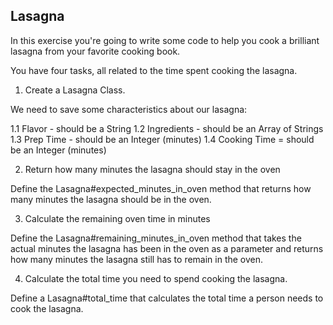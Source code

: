 ## Lasagna

In this exercise you're going to write some code to help you cook a brilliant lasagna from your favorite cooking book.

You have four tasks, all related to the time spent cooking the lasagna.

1. Create a Lasagna Class.

We need to save some characteristics about our lasagna:

1.1 Flavor - should be a String
1.2 Ingredients - should be an Array of Strings
1.3 Prep Time - should be an Integer (minutes)
1.4 Cooking Time = should be an Integer (minutes)

2. Return how many minutes the lasagna should stay in the oven

Define the Lasagna#expected_minutes_in_oven method that returns how many minutes the lasagna should be in the oven.

3. Calculate the remaining oven time in minutes

Define the Lasagna#remaining_minutes_in_oven method that takes the actual minutes the lasagna has been in the oven as a parameter and returns how many minutes the lasagna still has to remain in the oven.

4. Calculate the total time you need to spend cooking the lasagna.

Define a Lasagna#total_time that calculates the total time a person needs to cook the lasagna.
